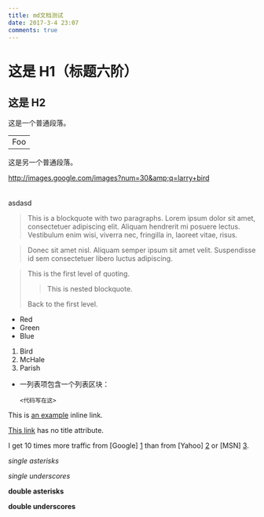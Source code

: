 ```yaml
---
title: md文档测试
date: 2017-3-4 23:07
comments: true
---
```

# 这是 H1（标题六阶）

## 这是 H2
<!--more-->
这是一个普通段落。

<table>
    <tr>
        <td>Foo</td>
    </tr>
</table>

这是另一个普通段落。

http://images.google.com/images?num=30&amp;q=larry+bird
<br/>
  <br/>  
  asdasd
> This is a blockquote with two paragraphs. Lorem ipsum dolor sit amet,
consectetuer adipiscing elit. Aliquam hendrerit mi posuere lectus.
Vestibulum enim wisi, viverra nec, fringilla in, laoreet vitae, risus.

> Donec sit amet nisl. Aliquam semper ipsum sit amet velit. Suspendisse
id sem consectetuer libero luctus adipiscing.

> This is the first level of quoting.
>
> > This is nested blockquote.
>
> Back to the first level.

*   Red
*   Green
*   Blue


<ol>
<li>Bird</li>
<li>McHale</li>
<li>Parish</li>
</ol>

*   一列表项包含一个列表区块：

        <代码写在这>

This is [an example](http://example.com/ "Title") inline link.

[This link](http://example.net/) has no title attribute.

I get 10 times more traffic from [Google] [1] than from
[Yahoo] [2] or [MSN] [3].

  [1]: http://google.com/        "Google"
  [2]: http://search.yahoo.com/  "Yahoo Search"
  [3]: http://search.msn.com/    "MSN Search"

*single asterisks*

_single underscores_

**double asterisks**

__double underscores__